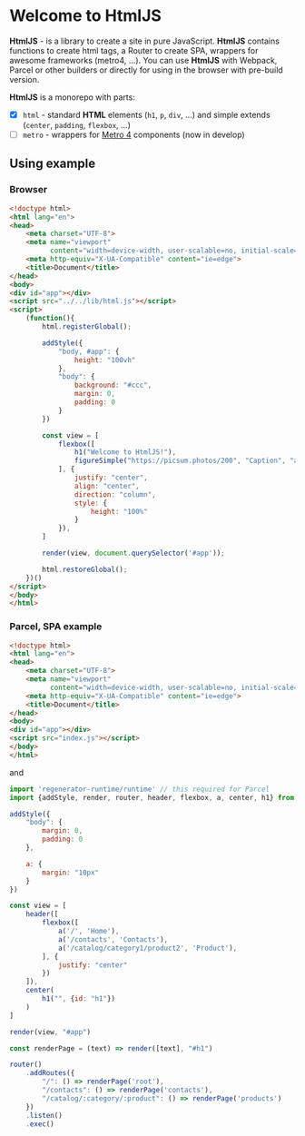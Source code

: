 # Welcome to HtmlJS

**HtmlJS** - is a library to create a site in pure JavaScript. **HtmlJS** contains functions to create html tags, a Router to create SPA, wrappers for awesome frameworks (metro4, ...).
You can use **HtmlJS** with Webpack, Parcel or other builders or directly for using in the browser with pre-build version. 

**HtmlJS** is a monorepo with parts:

- [x] `html` - standard **HTML** elements (`h1`, `p`, `div`, ...) and simple extends (`center`, `padding`, `flexbox`, ...)
- [ ] `metro` - wrappers for [Metro 4](https://metroui.org.ua) components (now in develop)

## Using example

### Browser

```html
<!doctype html>
<html lang="en">
<head>
    <meta charset="UTF-8">
    <meta name="viewport"
          content="width=device-width, user-scalable=no, initial-scale=1.0, maximum-scale=1.0, minimum-scale=1.0">
    <meta http-equiv="X-UA-Compatible" content="ie=edge">
    <title>Document</title>
</head>
<body>
<div id="app"></div>
<script src="../../lib/html.js"></script>
<script>
    (function(){
        html.registerGlobal();

        addStyle({
            "body, #app": {
                height: "100vh"
            },
            "body": {
                background: "#ccc",
                margin: 0,
                padding: 0
            }
        })

        const view = [
            flexbox([
                h1("Welcome to HtmlJS!"),
                figureSimple("https://picsum.photos/200", "Caption", "alt")
            ], {
                justify: "center",
                align: "center",
                direction: "column",
                style: {
                    height: "100%"
                }
            }),
        ]

        render(view, document.querySelector('#app'));

        html.restoreGlobal();
    })()
</script>
</body>
</html>
```

### Parcel, SPA example 
```html
<!doctype html>
<html lang="en">
<head>
    <meta charset="UTF-8">
    <meta name="viewport"
          content="width=device-width, user-scalable=no, initial-scale=1.0, maximum-scale=1.0, minimum-scale=1.0">
    <meta http-equiv="X-UA-Compatible" content="ie=edge">
    <title>Document</title>
</head>
<body>
<div id="app"></div>
<script src="index.js"></script>
</body>
</html>
```
and
```javascript
import 'regenerator-runtime/runtime' // this required for Parcel
import {addStyle, render, router, header, flexbox, a, center, h1} from "../../src"

addStyle({
    "body": {
        margin: 0,
        padding: 0
    },

    a: {
        margin: "10px"
    }
})

const view = [
    header([
        flexbox([
            a('/', 'Home'),
            a('/contacts', 'Contacts'),
            a('/catalog/category1/product2', 'Product'),
        ], {
            justify: "center"
        })
    ]),
    center(
        h1("", {id: "h1"})
    )
]

render(view, "#app")

const renderPage = (text) => render([text], "#h1")

router()
    .addRoutes({
        "/": () => renderPage('root'),
        "/contacts": () => renderPage('contacts'),
        "/catalog/:category/:product": () => renderPage('products')
    })
    .listen()
    .exec()
```